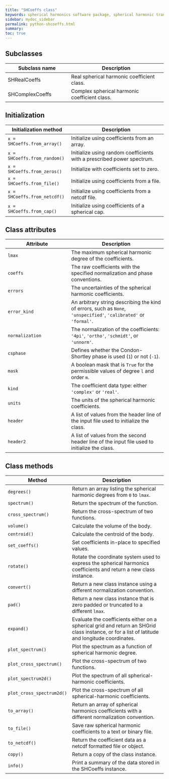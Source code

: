 ```yaml
---
title: "SHCoeffs class"
keywords: spherical harmonics software package, spherical harmonic transform, legendre functions, multitaper spectral analysis, fortran, Python, gravity, magnetic field
sidebar: mydoc_sidebar
permalink: python-shcoeffs.html
summary: 
toc: true
---
```


<style>
table:nth-of-type(n) {
    display:table;
    width:100%;
}
table:nth-of-type(n) th:nth-of-type(2) {
    width:60%;
}
</style>

## Subclasses

| Subclass name | Description |
| ------------- | ----------- |
| SHRealCoeffs | Real spherical harmonic coefficient class. |
| SHComplexCoeffs | Complex spherical harmonic coefficient class. |

## Initialization

| Initialization method | Description |
| --------------------- | ----------- |
| `x = SHCoeffs.from_array()` | Initialize using coefficients from an array. |
| `x = SHCoeffs.from_random()` | Initialize using random coefficients with a prescribed power spectrum. |
| `x = SHCoeffs.from_zeros()` | Initialize with coefficients set to zero. |
| `x = SHCoeffs.from_file()` | Initialize using coefficients from a file. |
| `x = SHCoeffs.from_netcdf()` | Initialize using coefficients from a netcdf file. |
| `x = SHCoeffs.from_cap()` | Initialize using coefficients of a spherical cap. |

## Class attributes

| Attribute | Description |
| --------- | ----------- |
| `lmax` | The maximum spherical harmonic degree of the coefficients. |
| `coeffs` | The raw coefficients with the specified normalization and phase conventions. |
| `errors` | The uncertainties of the spherical harmonic coefficients. |
| `error_kind` | An arbitrary string describing the kind of errors, such as `None`, `'unspecified'`, `'calibrated'` or `'formal'`. |
| `normalization` | The normalization of the coefficients: `'4pi'`, `'ortho'`, `'schmidt'`, or `'unnorm'`. |
| `csphase` | Defines whether the Condon-Shortley phase is used (`1`) or not (`-1`). |
| `mask` | A boolean mask that is `True` for the permissible values of degree `l` and order `m`. |
| `kind` | The coefficient data type: either `'complex'` or `'real'`. |
| `units` | The units of the spherical harmonic coefficients. |
| `header` | A list of values from the header line of the input file used to initialize the class. |
| `header2` | A list of values from the second header line of the input file used to initialize the class. |

## Class methods

| Method | Description |
| ------ | ----------- |
| `degrees()` | Return an array listing the spherical harmonic degrees from `0` to `lmax`. |
| `spectrum()` | Return the spectrum of the function. |
| `cross_spectrum()` | Return the cross-spectrum of two functions. |
| `volume()` | Calculate the volume of the body. |
| `centroid()` | Calculate the centroid of the body. |
| `set_coeffs()` | Set coefficients in-place to specified values. |
| `rotate()` | Rotate the coordinate system used to express the spherical harmonics coefficients and return a new class instance. |
| `convert()` | Return a new class instance using a different normalization convention. |
| `pad()` | Return a new class instance that is zero padded or truncated to a different `lmax`. |
| `expand()` | Evaluate the coefficients either on a spherical grid and return an SHGrid class instance, or for a list of latitude and longitude coordinates. |
| `plot_spectrum()` | Plot the spectrum as a function of spherical harmonic degree. |
| `plot_cross_spectrum()` | Plot the cross-spectrum of two functions. |
| `plot_spectrum2d()` | Plot the spectrum of all spherical-harmonic coefficients. |
| `plot_cross_spectrum2d()` | Plot the cross-spectrum of all spherical-harmonic coefficients. |
| `to_array()` | Return an array of spherical harmonics coefficients with a different normalization convention. |
| `to_file()` | Save raw spherical harmonic coefficients to a text or binary file. |
| `to_netcdf()` | Return the coefficient data as a netcdf formatted file or object. |
| `copy()` | Return a copy of the class instance. |
| `info()` | Print a summary of the data stored in the SHCoeffs instance. |
